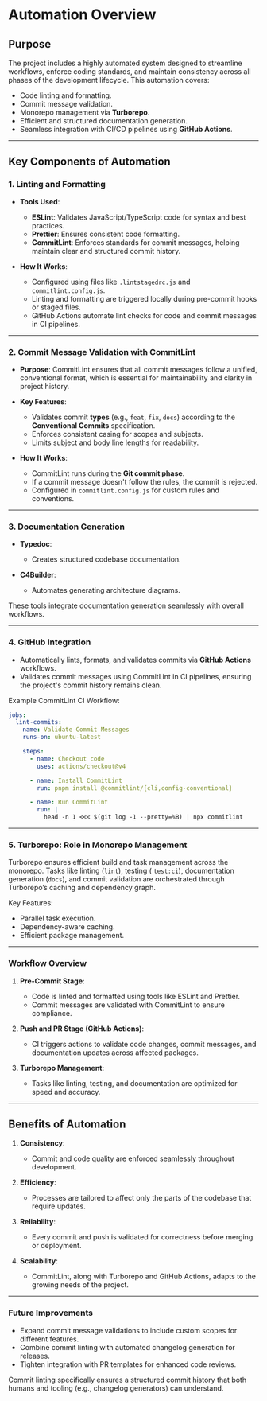 # **Automation Overview**

## **Purpose**

The project includes a highly automated system designed to streamline workflows, enforce coding standards, and maintain
consistency across all phases of the development lifecycle. This automation covers:

- Code linting and formatting.
- Commit message validation.
- Monorepo management via **Turborepo**.
- Efficient and structured documentation generation.
- Seamless integration with CI/CD pipelines using **GitHub Actions**.

---

## **Key Components of Automation**

### 1. **Linting and Formatting**

- **Tools Used**:
    - **ESLint**: Validates JavaScript/TypeScript code for syntax and best practices.
    - **Prettier**: Ensures consistent code formatting.
    - **CommitLint**: Enforces standards for commit messages, helping maintain clear and structured commit history.

- **How It Works**:
    - Configured using files like `.lintstagedrc.js` and `commitlint.config.js`.
    - Linting and formatting are triggered locally during pre-commit hooks or staged files.
    - GitHub Actions automate lint checks for code and commit messages in CI pipelines.

---

### 2. **Commit Message Validation with CommitLint**

- **Purpose**:
  CommitLint ensures that all commit messages follow a unified, conventional format, which is essential for
  maintainability and clarity in project history.

- **Key Features**:
    - Validates commit **types** (e.g., `feat`, `fix`, `docs`) according to the **Conventional Commits** specification.
    - Enforces consistent casing for scopes and subjects.
    - Limits subject and body line lengths for readability.

- **How It Works**:
    - CommitLint runs during the **Git commit phase**.
    - If a commit message doesn't follow the rules, the commit is rejected.
    - Configured in `commitlint.config.js` for custom rules and conventions.

---

### 3. **Documentation Generation**

- **Typedoc**:
    - Creates structured codebase documentation.

- **C4Builder**:
    - Automates generating architecture diagrams.

These tools integrate documentation generation seamlessly with overall workflows.

---

### 4. **GitHub Integration**

- Automatically lints, formats, and validates commits via **GitHub Actions** workflows.
- Validates commit messages using CommitLint in CI pipelines, ensuring the project's commit history remains clean.

Example CommitLint CI Workflow:

```yaml
jobs:
  lint-commits:
    name: Validate Commit Messages
    runs-on: ubuntu-latest

    steps:
      - name: Checkout code
        uses: actions/checkout@v4

      - name: Install CommitLint
        run: pnpm install @commitlint/{cli,config-conventional}

      - name: Run CommitLint
        run: |
          head -n 1 <<< $(git log -1 --pretty=%B) | npx commitlint
```

---

### 5. **Turborepo: Role in Monorepo Management**

Turborepo ensures efficient build and task management across the monorepo. Tasks like linting (`lint`), testing (
`test:ci`), documentation generation (`docs`), and commit validation are orchestrated through Turborepo’s caching and
dependency graph.

Key Features:

- Parallel task execution.
- Dependency-aware caching.
- Efficient package management.

---

### **Workflow Overview**

1. **Pre-Commit Stage**:
    - Code is linted and formatted using tools like ESLint and Prettier.
    - Commit messages are validated with CommitLint to ensure compliance.

2. **Push and PR Stage (GitHub Actions)**:
    - CI triggers actions to validate code changes, commit messages, and documentation updates across affected packages.

3. **Turborepo Management**:
    - Tasks like linting, testing, and documentation are optimized for speed and accuracy.

---

## **Benefits of Automation**

1. **Consistency**:
    - Commit and code quality are enforced seamlessly throughout development.

2. **Efficiency**:
    - Processes are tailored to affect only the parts of the codebase that require updates.

3. **Reliability**:
    - Every commit and push is validated for correctness before merging or deployment.

4. **Scalability**:
    - CommitLint, along with Turborepo and GitHub Actions, adapts to the growing needs of the project.

---

### **Future Improvements**

- Expand commit message validations to include custom scopes for different features.
- Combine commit linting with automated changelog generation for releases.
- Tighten integration with PR templates for enhanced code reviews.

Commit linting specifically ensures a structured commit history that both humans and tooling (e.g., changelog
generators) can understand.